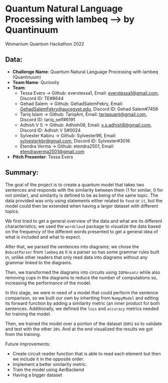 # Quantum Natural Language Processing with lambeq --> by Quantinuum

Womanium Quantum Hackathon 2022

## Data:

- **Challenge Name**: Quantum Natural Language Processing with lambeq (Quantinuum)
- **Team Name**: Quriosity
- **Team**:
  - Tessa Evers -> Github: everstessa1, Email: everstessa1@gmail.com, Discord ID: TE#8644
  - Gehad Salem -> Github: GehadSalemFekry, Email: GehadSalemFekry@aucegypt.edu, Discord ID: Gehad Salem#7458
  - Tariq Islam -> Github: TariqAnt, Email: tariqquant@gmail.com, Discord ID: tariq_self#6191
  - Adhish V S -> Github: Adhish08, Email: v.s.adhish8@gmail.com, Discord ID: Adhish V S#0024
  - Sylvester Kabiru -> Github: Sylvester96, Email: sylvesterkbr@gmail.com, Discord ID: Sylvester#3016
  - Etendra Verma -> Github: etendra2501, Email: etendraverma2501@gmail.com
- **Pitch Presenter**: Tessa Evers

## Summary:

The goal of the project is to create a quantum model that takes two sentences and responds with the similarity between them (1 for similar, 0 for not similar), and similarity is defined to be as being of the same topic. The data provided was only using statements either related to `food` or `it`, but the model could then be extended when having a larger dataset with different topics.

We first tried to get a general overview of the data and what are its different characteristics; we used the `wordcloud` package to visualize the data based on the frequency of the different words presented to get a general idea of what is included and what to expect.

After that, we parsed the sentences into diagrams; we chose the `BobcatParser` from `lambeq` as it is a parser so has some grammar rules built in, unlike other readers that only read data into diagrams without any grammar linked to the diagrams. 

Then, we transformed the diagrams into circuits using `IQPAnsatz` while also removing cups in the diagrams to reduce the number of computations so, increasing the performance of the model.

In this stage, we were in need of a model that could perform the sentence comparison, so we built our own by inheriting from `NumpyModel` and editing its forward function by adding a similarity metric (an inner product for both sentences. Additionally, we defined the `loss` and `accuracy` metrics needed for training the model.

Then, we trained the model over a portion of the dataset (`80%`)  so to validate and test with the other `20%`. And at the end visualized the results we got from the training.

Future improvements:
- Create circuit reader function that is able to read each element but then we include it in the opposite order.
- Implement a better similarity metric.
- Train the model using AerBackend
- Having a bigger dataset
